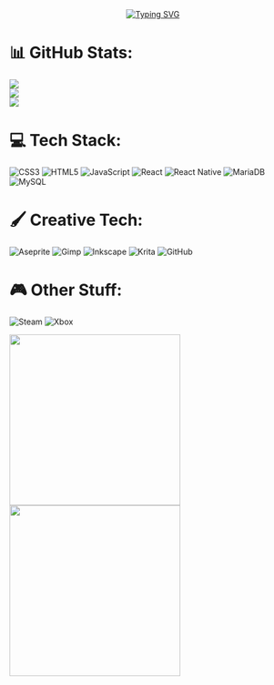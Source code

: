 <div align="center">
  <a href="https://git.io/typing-svg">
    <img src="https://readme-typing-svg.demolab.com?font=Ubuntu+Sans+Mono&size=16&duration=2500&pause=1250&color=00FFFFCC&center=true&vCenter=true&random=true&width=435&lines=Waltz%2C+bad+nymph%2C+for+quick+jigs+vex.;Glib+jocks+quiz+nymph+to+vex+dwarf.;Sphinx+of+black+quartz%2C+judge+my+vow.;How+quickly+daft+jumping+zebras+vex!;The+five+boxing+wizards+jump+quickly;Jackdaws+love+my+big+sphinx+of+quartz.;Pack+my+box+with+five+dozen+liquor+jugs." alt="Typing SVG" />
  </a>
</div>

# 📊 GitHub Stats:
![](https://github-readme-stats.vercel.app/api?username=WrayGolf&theme=nightowl&hide_border=false&include_all_commits=true&count_private=true)<br/>
![](https://nirzak-streak-stats.vercel.app/?user=WrayGolf&theme=nightowl&hide_border=false)<br/>
![](https://github-readme-stats.vercel.app/api/top-langs/?username=WrayGolf&theme=nightowl&hide_border=false&include_all_commits=true&count_private=true&layout=compact)

# 💻 Tech Stack:
![CSS3](https://img.shields.io/badge/css3-%231572B6.svg?style=for-the-badge&logo=css3&logoColor=white) ![HTML5](https://img.shields.io/badge/html5-%23E34F26.svg?style=for-the-badge&logo=html5&logoColor=white) ![JavaScript](https://img.shields.io/badge/javascript-%23323330.svg?style=for-the-badge&logo=javascript&logoColor=%23F7DF1E) ![React](https://img.shields.io/badge/react-%2320232a.svg?style=for-the-badge&logo=react&logoColor=%2361DAFB) ![React Native](https://img.shields.io/badge/react_native-%2320232a.svg?style=for-the-badge&logo=react&logoColor=%2361DAFB) ![MariaDB](https://img.shields.io/badge/MariaDB-003545?style=for-the-badge&logo=mariadb&logoColor=white) ![MySQL](https://img.shields.io/badge/mysql-4479A1.svg?style=for-the-badge&logo=mysql&logoColor=white)

# 🖌️ Creative Tech:
![Aseprite](https://img.shields.io/badge/Aseprite-FFFFFF?style=for-the-badge&logo=Aseprite&logoColor=#7D929E) ![Gimp](https://img.shields.io/badge/Gimp-657D8B?style=for-the-badge&logo=gimp&logoColor=FFFFFF) ![Inkscape](https://img.shields.io/badge/Inkscape-e0e0e0?style=for-the-badge&logo=inkscape&logoColor=080A13) ![Krita](https://img.shields.io/badge/Krita-203759?style=for-the-badge&logo=krita&logoColor=EEF37B) ![GitHub](https://img.shields.io/badge/github-%23121011.svg?style=for-the-badge&logo=github&logoColor=white)

# 🎮 Other Stuff:
![Steam](https://img.shields.io/badge/steam-%23000000.svg?style=for-the-badge&logo=steam&logoColor=white) ![Xbox](https://img.shields.io/badge/xbox-%23107C10.svg?style=for-the-badge&logo=xbox&logoColor=white)

<!-- Proudly created with GPRM ( https://gprm.itsvg.in ) -->

<div align="left">
  <img height="300" src="https://media1.tenor.com/m/9VzU28mYSRAAAAAd/kemono-friends-gray-wolf.gif"  />
  <img height="300" src="https://media.tenor.com/vFbQZ1pifXcAAAAj/gray-wolf-kemono-friends.gif"  />
</div>
